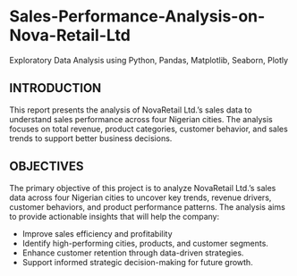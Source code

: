 # Sales-Performance-Analysis-on-Nova-Retail-Ltd
Exploratory Data Analysis using Python, Pandas, Matplotlib, Seaborn, Plotly

## INTRODUCTION
This report presents the analysis of NovaRetail Ltd.’s sales data to understand sales performance across four Nigerian cities.
 The analysis focuses on total revenue, product categories, customer behavior, and sales trends to support better business decisions.

## OBJECTIVES
The primary objective of this project is to analyze NovaRetail Ltd.’s sales data across four Nigerian cities to uncover key trends, revenue drivers, customer behaviors, and product performance patterns. The analysis aims to provide actionable insights that will help the company:
*  Improve sales efficiency and profitability
*   Identify high-performing cities, products, and customer segments.
*   Enhance customer retention through data-driven strategies.
*   Support informed strategic decision-making for future growth.
	
